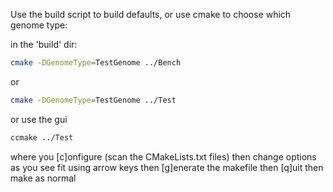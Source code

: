
Use the build script to build defaults, or use cmake to choose which genome type:

in the 'build' dir:
```sh
cmake -DGenomeType=TestGenome ../Bench
```
or
```sh
cmake -DGenomeType=TestGenome ../Test
```

or use the gui

```sh
ccmake ../Test
```

where you [c]onfigure (scan the CMakeLists.txt files)
then change options as you see fit using arrow keys
then [g]enerate the makefile
then [q]uit
then make as normal
